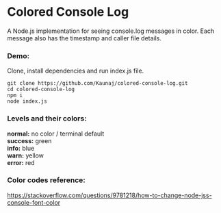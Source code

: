 # Colored Console Log

A Node.js implementation for seeing console.log messages in color. Each message also has the timestamp and caller file details.

### Demo:

Clone, install dependencies and run index.js file.

```
git clone https://github.com/Kaunaj/colored-console-log.git
cd colored-console-log
npm i
node index.js
```

### Levels and their colors:

<b>normal:</b> no color / terminal default<br/>
<b>success:</b> green<br/>
<b>info:</b> blue<br/>
<b>warn:</b> yellow<br/>
<b>error:</b> red<br/>

### Color codes reference:

https://stackoverflow.com/questions/9781218/how-to-change-node-jss-console-font-color
